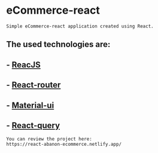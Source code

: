 # eCommerce-react
```
Simple eCommerce-react application created using React.

```
## The used technologies are:

## - [ReacJS](https://reactjs.org/)
## - [React-router](https://reacttraining.com/react-router/web/guides/quick-start)
## - [Material-ui](https://material-ui.com/)
## - [React-query](https://tanstack.com/query/v4/docs/overview)


```
You can review the project here:
https://react-abanon-ecommerce.netlify.app/
```